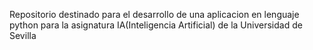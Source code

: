 Repositorio destinado para el desarrollo de una aplicacion en lenguaje python para la asignatura IA(Inteligencia Artificial) de la Universidad de Sevilla
